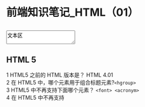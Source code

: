 # 前端知识笔记_HTML（01）

## <textarea>文本区</textarea>

## HTML 5
1 HTML5 之前的 HTML 版本是？ HTML 4.01 <br>
2 在 HTML5 中，哪个元素用于组合标题元素?```<hgroup>```<br>
3 HTML5 中不再支持下面哪个元素？ ```<font> <acronym>```<br>
4 在 HTML5 中不再支持 <script> 元素的哪个属性？type <br>
5 在 HTML5 中，哪个方法用于获得用户的当前位置？ getCurrentPosition() <br>
6 新的 HTML5 全局属性，"contenteditable" 用于？ 规定元素内容是否是可编辑的。 <br>
7 在 HTML5 中，contextmenu 和 spellcheck 是：？ HTML 属性 <br>
8 由 SVG 定义的图形是什么格式的？ XML <br>
9 哪个 HTML5 内建对象用于在画布上绘制？ getContext <br>
10 哪种输入类型定义滑块控件？ range <br>
11 哪种输入类型用于定义周和年控件（无时区）？ week <br>
12 哪个 HTML5 元素用于显示已知范围内的标量测量？ meter <br>

#### HTML
```  HTML
<html>

<head>
<title>我的第一个 HTML 页面</title>
</head>

<body>
<p>body 元素的内容会显示在浏览器中。</p>
<p>title 元素的内容会显示在浏览器的标题栏中。</p>
</body>

</html>  
```  
#### HTML5
```HTML5
<!DOCTYPE HTML>
<html>
<body>

<video src="/i/movie.ogg"  width="320" height="240" controls="controls">
Your browser does not support the video tag.
</video>

</body>
</html>  
```
#### HTML建立的一些规则
新特性应该基于 HTML、CSS、DOM 以及 JavaScript。<br>
减少对外部插件的需求（比如 Flash）<br>
更优秀的错误处理<br>
更多取代脚本的标记<br>
HTML5 应该独立于设备<br>
开发进程应对公众透明<br>
#### HTML5 中的一些有趣的新特性：
用于绘画的 canvas 元素<br>
用于媒介回放的 video 和 audio 元素<br>
对本地离线存储的更好的支持<br>
新的特殊内容元素，比如 article、footer、header、nav、section<br>
新的表单控件，比如 calendar、date、time、email、url、search<br>
#### 拖放（Drag 和 drop）是 HTML5 标准的组成部分。
#### canvas 元素用于在网页上绘制图形。
HTML5 的 canvas 元素使用 JavaScript 在网页上绘制图像。 
画布是一个矩形区域，您可以控制其每一像素。  
canvas 拥有多种绘制路径、矩形、圆形、字符以及添加图像的方法。
#### HTML5 支持内联 SVG。
什么是SVG？<br>
SVG 指可伸缩矢量图形 (Scalable Vector Graphics)<br>
SVG 用于定义用于网络的基于矢量的图形<br>
SVG 使用 XML 格式定义图形<br>
SVG 图像在放大或改变尺寸的情况下其图形质量不会有损失<br>
SVG 是万维网联盟的标准<br>

与其他图像格式相比（比如 JPEG 和 GIF），使用 SVG 的优势在于：<br>
SVG 图像可通过文本编辑器来创建和修改<br>
SVG 图像可被搜索、索引、脚本化或压缩<br>
SVG 是可伸缩的<br>
SVG 图像可在任何的分辨率下被高质量地打印<br>
SVG 可在图像质量不下降的情况下被放大<br>

#### Canvas 和 SVG 都允许您在浏览器中创建图形，但是它们在根本上是不同的。
###### SVG
SVG 是一种使用 XML 描述 2D 图形的语言。<br>

SVG 基于 XML，这意味着 SVG DOM 中的每个元素都是可用的。您可以为某个元素附加 JavaScript 事件处理器。<br>

在 SVG 中，每个被绘制的图形均被视为对象。如果 SVG 对象的属性发生变化，那么浏览器能够自动重现图形。<br>

###### Canvas
Canvas 通过 JavaScript 来绘制 2D 图形。<br>

Canvas 是逐像素进行渲染的。<br>

在 canvas 中，一旦图形被绘制完成，它就不会继续得到浏览器的关注。如果其位置发生变化，那么整个场景也需要重新绘制，包括任何或许已被图形覆盖的对象。<br>

Canvas<br>
依赖分辨率<br>
不支持事件处理器<br>
弱的文本渲染能力<br>
能够以 .png 或 .jpg 格式保存结果图像<br>
最适合图像密集型的游戏，其中的许多对象会被频繁重绘<br>
SVG<br>
不依赖分辨率<br>
支持事件处理器<br>
最适合带有大型渲染区域的应用程序（比如谷歌地图）<br>
复杂度高会减慢渲染速度（任何过度使用 DOM 的应用都不快）<br>
不适合游戏应用<br>

#### 在客户端存储数据:localStorage（关闭窗口不会被删除） sessionStorage(关闭窗口会被删除）
#### 使用 HTML5，通过创建 cache manifest 文件，可以轻松地创建 web 应用的离线版本。
#### web worker 是运行在后台的 JavaScript，不会影响页面的性能。
#### HTML5 服务器发送事件（server-sent event）允许网页获得来自服务器的更新。
#### HTML5 新的 Input 类型
***
tips：  
a 代码小区块: `<center>hello world</center>`
b 代码大区块: 缩进四个空格(按tab) 再加上`<center>hello world</center>`<br>
分割线：三个连续的* 或者 -都可以显示一条分割线
